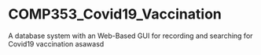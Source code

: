 # COMP353_Covid19_Vaccination
A database system with an Web-Based GUI for recording and searching for Covid19 vaccination 
asawasd
